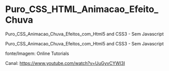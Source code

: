 # Puro_CSS_HTML_Animacao_Efeito_Chuva
Puro_CSS_Animacao_Chuva_Efeitos_com_Html5 and CSS3 - Sem Javascript


Puro_CSS_Animacao_Chuva_Efeitos_com_Html5 and CSS3 - Sem Javascript

fonte/Imagem: Online Tutorials

Canal: https://www.youtube.com/watch?v=UuGyvCYWI3I
 
